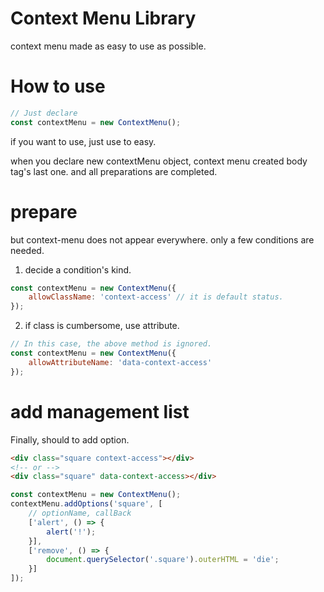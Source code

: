 # Context Menu Library
context menu made as easy to use as possible.

# How to use

```javascript
// Just declare
const contextMenu = new ContextMenu();
```
if you want to use, just use to easy.

when you declare new contextMenu object, context menu created body tag's last one.
and all preparations are completed.

# prepare
but context-menu does not appear everywhere.
only a few conditions are needed.

1. decide a condition's kind.
```javascript
const contextMenu = new ContextMenu({
    allowClassName: 'context-access' // it is default status.
});
```
2. if class is cumbersome, use attribute.
```javascript
// In this case, the above method is ignored.
const contextMenu = new ContextMenu({
    allowAttributeName: 'data-context-access'
});
```

# add management list
Finally, should to add option.

```html
<div class="square context-access"></div>
<!-- or -->
<div class="square" data-context-access></div>
```

```javascript
const contextMenu = new ContextMenu();
contextMenu.addOptions('square', [
    // optionName, callBack
    ['alert', () => {
        alert('!');
    }],
    ['remove', () => {
        document.querySelector('.square').outerHTML = 'die';
    }]
]);
```